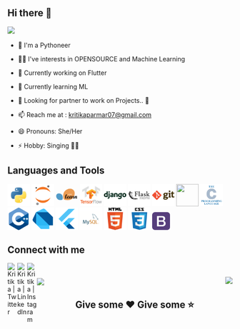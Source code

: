 ##  Hi there 👋 
![](https://github.com/kritikaparmar-programmer/kritikaparmar-programmer/blob/master/Readmebg.png)
 
- 🐍 I'm a Pythoneer 

- 👩‍💻 I've interests in OPENSOURCE and Machine Learning

- 🔭 Currently working on Flutter 
 
- 🌱 Currently learning ML 
 
- 🤔 Looking for partner to work on Projects.. 🤝

- 📫 Reach me at : kritikaparmar07@gmail.com
     
- 😄 Pronouns: She/Her
 
- ⚡ Hobby: Singing 🎤🎵 
                
## Languages and Tools
<img src="https://raw.githubusercontent.com/github/explore/80688e429a7d4ef2fca1e82350fe8e3517d3494d/topics/python/python.png" width="50" height="50" />   <img src="https://raw.githubusercontent.com/github/explore/80688e429a7d4ef2fca1e82350fe8e3517d3494d/topics/jupyter-notebook/jupyter-notebook.png"  width="50" height="50" />   <img src="https://raw.githubusercontent.com/github/explore/80688e429a7d4ef2fca1e82350fe8e3517d3494d/topics/scikit-learn/scikit-learn.png" width="50" height="50" />   <img src="https://raw.githubusercontent.com/github/explore/80688e429a7d4ef2fca1e82350fe8e3517d3494d/topics/tensorflow/tensorflow.png" width="50" height="50" />  <img src="https://raw.githubusercontent.com/github/explore/80688e429a7d4ef2fca1e82350fe8e3517d3494d/topics/django/django.png" width="50" height="50" />    <img src="https://raw.githubusercontent.com/github/explore/80688e429a7d4ef2fca1e82350fe8e3517d3494d/topics/flask/flask.png" width="50" height="50" />    <img src="https://raw.githubusercontent.com/github/explore/80688e429a7d4ef2fca1e82350fe8e3517d3494d/topics/git/git.png" width="50" height="50" />    <img src="https://github.githubassets.com/images/modules/logos_page/GitHub-Mark.png" width="50" height="50" />     <img src="https://raw.githubusercontent.com/github/explore/80688e429a7d4ef2fca1e82350fe8e3517d3494d/topics/c/c.png" width="50" height="50" />    <img src="https://raw.githubusercontent.com/github/explore/80688e429a7d4ef2fca1e82350fe8e3517d3494d/topics/cpp/cpp.png" width="50" height="50" />    <img src="https://raw.githubusercontent.com/github/explore/80688e429a7d4ef2fca1e82350fe8e3517d3494d/topics/dart/dart.png" width="50" height="50" />   <img src="https://raw.githubusercontent.com/github/explore/80688e429a7d4ef2fca1e82350fe8e3517d3494d/topics/flutter/flutter.png" width="50" height="50" />   <img src="https://raw.githubusercontent.com/github/explore/80688e429a7d4ef2fca1e82350fe8e3517d3494d/topics/mysql/mysql.png" width="50" height="50" />   <img src="https://raw.githubusercontent.com/github/explore/80688e429a7d4ef2fca1e82350fe8e3517d3494d/topics/html/html.png" width="50" height="50" />   <img src="https://raw.githubusercontent.com/github/explore/80688e429a7d4ef2fca1e82350fe8e3517d3494d/topics/css/css.png" width="50" height="50" />    <img src="https://raw.githubusercontent.com/github/explore/80688e429a7d4ef2fca1e82350fe8e3517d3494d/topics/bootstrap/bootstrap.png" width="40" height="40" />

## Connect with me
  [<img align="left" alt="Kritika | Twitter" width="22px" src="https://cdn.jsdelivr.net/npm/simple-icons@v3/icons/twitter.svg" />](https://twitter.com/KritikaParmar5)  [<img align="left" alt="Kritika | LinkedIn" width="22px" src="https://cdn.jsdelivr.net/npm/simple-icons@v3/icons/linkedin.svg" />](https://www.linkedin.com/in/kritika-parmar-10244a193/) [<img align="left" alt="Kritika | Instagram" width="22px" src="https://cdn.jsdelivr.net/npm/simple-icons@v3/icons/instagram.svg" />](https://www.instagram.com/kritikap_9607/)
<br/>

<a href="https://github.com/kritikaparmar-programmer/github-readme-stats">
  <img align="center" src="https://github-readme-stats.vercel.app/api?username=kritikaparmar-programmer&repo=github-readme-stats&show_icons=true&theme=radical" />
</a>
<a href="https://github.com/kritikaparmar-programmer/convoychat">
  <img align="right" src="https://github-readme-stats.vercel.app/api/top-langs/?username=kritikaparmar-programmer&layout=compact" />
</a>

##  <h2 align="center">Give some ❤ Give some ⭐</h2>
